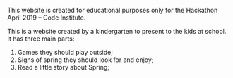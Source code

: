 This website is created for educational purposes only for the Hackathon April 2019 – Code Institute.

This is a website created by a kindergarten to present to the kids at school.
It has three main parts:
1.	Games they should play outside;
2.	Signs of spring they should look for and enjoy;
3.	Read a little story about Spring;

